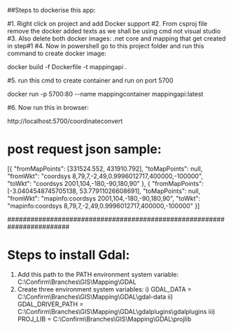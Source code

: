 ﻿##Steps to dockerise this app:

#1. Right click on project and add Docker support
#2. From csproj file remove the docker added texts as we shall be using cmd not visual studio
#3. Also delete both docker images: .net core and mapping that get created in step#1
#4. Now in powershell go to this project folder and run this command to create docker image:

docker build -f Dockerfile -t mappingapi .

#5. run this cmd to create container and run on port 5700

docker run -p 5700:80 --name mappingcontainer mappingapi:latest

#6. Now run this in browser:

http://localhost:5700/coordinateconvert

# post request json sample:

[{
    "fromMapPoints": [331524.552, 431910.792],
    "toMapPoints": null,
    "fromWkt": "coordsys 8,79,7,-2,49,0.9996012717,400000,-100000",
    "toWkt": "coordsys 2001,104,-180,-90,180,90"
},
{
    "fromMapPoints": [-3.0404548745705138, 53.77911026608691],
    "toMapPoints": null,
    "fromWkt": "mapinfo:coordsys 2001,104,-180,-90,180,90",
    "toWkt": "mapinfo:coordsys 8,79,7,-2,49,0.9996012717,400000,-100000"
}]


########################################################################
# Steps to install Gdal:
1. Add this path to the PATH environment system variable:
	C:\Confirm\Branches\GIS\Mapping\GDAL
2. Create three environment system variables:
	i)  GDAL_DATA = C:\Confirm\Branches\GIS\Mapping\GDAL\gdal-data
	ii) GDAL_DRIVER_PATH = C:\Confirm\Branches\GIS\Mapping\GDAL\gdalplugins\gdalplugins
	iii) PROJ_LIB = C:\Confirm\Branches\GIS\Mapping\GDAL\projlib
